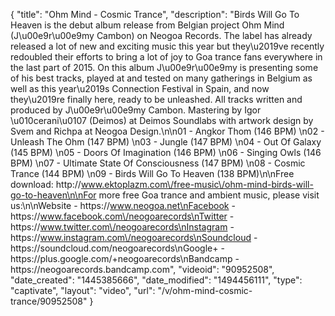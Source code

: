 {
    "title": "Ohm Mind - Cosmic Trance",
    "description": "Birds Will Go To Heaven is the debut album release from Belgian project Ohm Mind (J\u00e9r\u00e9my Cambon) on Neogoa Records. The label has already released a lot of new and exciting music this year but they\u2019ve recently redoubled their efforts to bring a lot of joy to Goa trance fans everywhere in the last part of 2015. On this album J\u00e9r\u00e9my is presenting some of his best tracks, played at and tested on many gatherings in Belgium as well as this year\u2019s Connection Festival in Spain, and now they\u2019re finally here, ready to be unleashed. All tracks written and produced by J\u00e9r\u00e9my Cambon. Mastering by Igor \u010cerani\u0107 (Deimos) at Deimos Soundlabs with artwork design by Svem and Richpa at Neogoa Design.\n\n01 - Angkor Thom (146 BPM) \n02 - Unleash The Ohm (147 BPM) \n03 - Jungle (147 BPM) \n04 - Out Of Galaxy (145 BPM) \n05 - Doors Of Imagination (146 BPM) \n06 - Singing Owls (146 BPM) \n07 - Ultimate State Of Consciousness (147 BPM) \n08 - Cosmic Trance (144 BPM) \n09 - Birds Will Go To Heaven (138 BPM)\n\nFree download: http:\/\/www.ektoplazm.com\/free-music\/ohm-mind-birds-will-go-to-heaven\n\nFor more free Goa trance and ambient music, please visit us:\n\nWebsite - https:\/\/www.neogoa.net\nFacebook - https:\/\/www.facebook.com\/neogoarecords\nTwitter - https:\/\/www.twitter.com\/neogoarecords\nInstagram - https:\/\/www.instagram.com\/neogoarecords\nSoundcloud - https:\/\/soundcloud.com\/neogoarecords\nGoogle+ - https:\/\/plus.google.com\/+neogoarecords\nBandcamp - https:\/\/neogoarecords.bandcamp.com",
    "videoid": "90952508",
    "date_created": "1445385666",
    "date_modified": "1494456111",
    "type": "captivate",
    "layout": "video",
    "url": "\/v\/ohm-mind-cosmic-trance\/90952508"
}